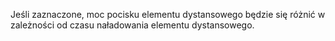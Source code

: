 Jeśli zaznaczone, moc pocisku elementu dystansowego będzie się różnić w zależności od czasu naładowania elementu dystansowego.